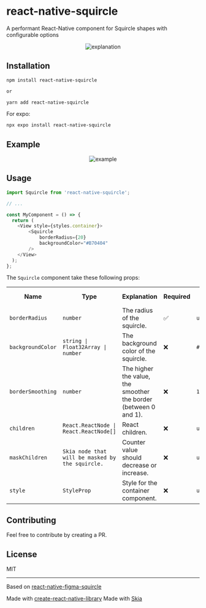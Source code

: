 # react-native-squircle

A performant React-Native component for Squircle shapes with configurable options

<div align="center">
  <img align="center" src="./assets/explanation.png" alt="explanation" />
</div>

## Installation

```sh
npm install react-native-squircle

or 

yarn add react-native-squircle
```

For expo:

```sh
npx expo install react-native-squircle
```

## Example

<div align="center">
  <img align="center" src="./assets/example.gif" alt="example" />
</div>


## Usage

```js
import Squircle from 'react-native-squircle';

// ...

const MyComponent = () => {
  return (
    <View style={styles.container}>
        <Squircle 
            borderRadius={20} 
            backgroundColor="#B70404"
        />
    </View>
  );
};
```

The `Squircle` component take these following props:

<table>
  <tr>
    <th>Name</th>
    <th>Type</th>
    <th>Explanation</th>
    <th>Required</th>
    <th>Default Value</th>
  </td>
  <tr>
    <td><code>borderRadius</code></td>
    <td><code>number</code></td>
    <td>The radius of the squircle.</td>
    <td>✅</td>
    <td><code>undefined</code></td>
  </tr>
   <tr>
    <td><code>backgroundColor</code></td>
    <td><code>string | Float32Array | number</code></td>
    <td>The background color of the squircle.</td>
    <td>❌</td>
    <td><code>#FFFFFF</code></td>
  </tr>
  <tr>
    <td><code>borderSmoothing</code></td>
    <td><code>number</code></td>
    <td>The higher the value, the smoother the border (between 0 and 1).</td>
    <td>❌</td>
    <td><code>1</code></td>
  </tr>
  <tr>
    <td><code>children</code></td>
    <td><code>React.ReactNode | React.ReactNode[]<code></td>
    <td>React children.</td>
    <td>❌</td>
    <td><code>undefined</code></td>
  </tr>
  <tr>
    <td><code>maskChildren</code></td>
    <td><code>Skia node that will be masked by the squircle.<code></td>
    <td>Counter value should decrease or increase.</td>
    <td>❌</td>
    <td><code>undefined</code></td>
  </tr>
  <tr>
    <td><code>style</code></td>
    <td><code>StyleProp<ViewStyle><code></td>
    <td>Style for the container component.</td>
    <td>❌</td>
    <td><code>undefined</code></td>
  </tr>
</table>

## Contributing

Feel free to contribute by creating a PR.

## License

MIT

---

Based on [react-native-figma-squircle](https://github.com/phamfoo/react-native-figma-squircle/blob/main/src/index.tsx)

Made with [create-react-native-library](https://github.com/callstack/react-native-builder-bob)
Made with [Skia](https://github.com/shopify/react-native-skia)
